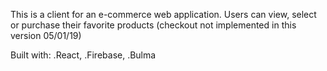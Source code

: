 This is a client for an e-commerce web application. Users can view, select or purchase their favorite products (checkout not implemented in this version 05/01/19)

Built with:
.React,
.Firebase,
.Bulma
